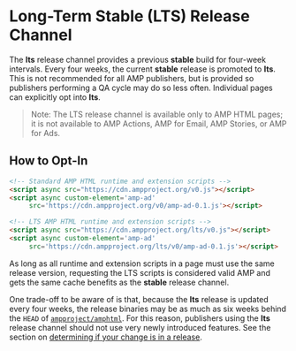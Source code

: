 # Long-Term Stable (LTS) Release Channel

The **lts** release channel provides a previous **stable** build for four-week intervals. Every four weeks, the current **stable** release is promoted to **lts**. This is not recommended for all AMP publishers, but is provided so publishers performing a QA cycle may do so less often. Individual pages can explicitly opt into **lts**.

> Note: The LTS release channel is available only to AMP HTML pages; it is not available to AMP Actions, AMP for Email, AMP Stories, or AMP for Ads.

## How to Opt-In

```html
<!-- Standard AMP HTML runtime and extension scripts -->
<script async src="https://cdn.ampproject.org/v0.js"></script>
<script async custom-element='amp-ad'
     src='https://cdn.ampproject.org/v0/amp-ad-0.1.js'></script>

<!-- LTS AMP HTML runtime and extension scripts -->
<script async src="https://cdn.ampproject.org/lts/v0.js"></script>
<script async custom-element='amp-ad'
     src='https://cdn.ampproject.org/lts/v0/amp-ad-0.1.js'></script>
```

As long as all runtime and extension scripts in a page must use the same release version, requesting the LTS scripts is considered valid AMP and gets the same cache benefits as the **stable** release channel.

One trade-off to be aware of is that, because the **lts** release is updated every four weeks, the release binaries may be as much as six weeks behind the `HEAD` of [`ampproject/amphtml`](https://github.com/ampproject/amphtml). For this reason, publishers using the **lts** release channel should not use very newly introduced features. See the section on [determining if your change is in a release](#Determining-if-your-change-is-in-a-release).
